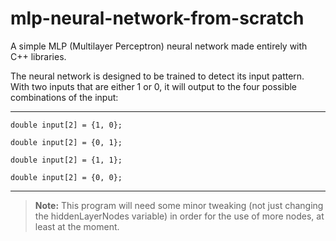 # mlp-neural-network-from-scratch
A simple MLP (Multilayer Perceptron) neural network made entirely with C++ libraries.

The neural network is designed to be trained to detect its input pattern. With two inputs that are either 1 or 0, it will output to the four possible combinations of the input:

---

```
double input[2] = {1, 0};
```

```
double input[2] = {0, 1};
```

```
double input[2] = {1, 1};
```

```
double input[2] = {0, 0};
```

---

> **Note:** This program will need some minor tweaking (not just changing the hiddenLayerNodes variable) in order for the use of more nodes, at least at the moment.
